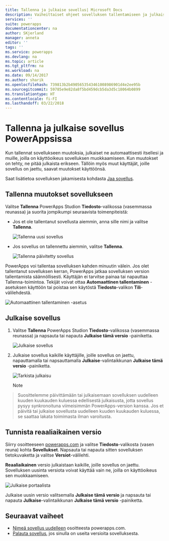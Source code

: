 ```yaml
---
title: Tallenna ja julkaise sovellus| Microsoft Docs
description: Vaiheittaiset ohjeet sovelluksen tallentamiseen ja julkaisemiseen sovelluksen tekijöille
services: ''
suite: powerapps
documentationcenter: na
author: SKjerland
manager: anneta
editor: ''
tags: ''
ms.service: powerapps
ms.devlang: na
ms.topic: article
ms.tgt_pltfrm: na
ms.workload: na
ms.date: 09/14/2017
ms.author: sharik
ms.openlocfilehash: 739813b2b4905653543461008986901d4e2ee95b
ms.sourcegitcommit: 59785e9e82da8f5bd459dcb5da3d5c18064b0899
ms.translationtype: HT
ms.contentlocale: fi-FI
ms.lasthandoff: 03/22/2018
---
```

# <a name="save-and-publish-an-app-in-powerapps"></a>Tallenna ja julkaise sovellus PowerAppsissa
Kun tallennat sovellukseen muutoksia, julkaiset ne automaattisesti itsellesi ja muille, joilla on käyttöoikeus sovelluksen muokkaamiseen. Kun muutokset on tehty, ne pitää julkaista erikseen. Tällöin myös muut käyttäjät, joille sovellus on jaettu, saavat muutokset käyttöönsä.

Saat lisätietoa sovelluksen jakamisesta kohdasta [Jaa sovellus](share-app.md).

## <a name="save-changes-to-an-app"></a>Tallenna muutokset sovellukseen
Valitse **Tallenna** PowerApps Studion **Tiedosto**-valikossa (vasemmassa reunassa) ja suorita jompikumpi seuraavista toimenpiteistä:

* Jos et ole tallentanut sovellusta aiemmin, anna sille nimi ja valitse **Tallenna**.

    ![Tallenna uusi sovellus](./media/save-publish-app/save-as.png)
* Jos sovellus on tallennettu aiemmin, valitse **Tallenna**.  

    ![Tallenna päivitetty sovellus](./media/save-publish-app/save-app.png)

PowerApps voi tallentaa sovelluksen kahden minuutin välein. Jos olet tallentanut sovelluksen kerran, PowerApps jatkaa sovelluksen version tallentamista säännöllisesti. Käyttäjän ei tarvitse painaa tai napauttaa Tallenna-toimintoa. Tekijät voivat ottaa **Automaattinen tallentaminen** -asetuksen käyttöön tai poistaa sen käytöstä **Tiedosto**-valikon **Tili**-välilehdestä.

![Automaattinen tallentaminen -asetus](./media/save-publish-app/autosave.png)

## <a name="publish-an-app"></a>Julkaise sovellus
1. Valitse **Tallenna** PowerApps Studion **Tiedosto**-valikossa (vasemmassa reunassa) ja napsauta tai napauta **Julkaise tämä versio** -painiketta.

    ![Julkaise sovellus](./media/save-publish-app/publish-app.png)
2. Julkaise sovellus kaikille käyttäjille, joille sovellus on jaettu, napauttamalla tai napsauttamalla **Julkaise**-valintaikkunan **Julkaise tämä versio** -painiketta.

   ![Tarkista julkaisu](./media/save-publish-app/publish-review.png)

   > [!NOTE]
> Suosittelemme päivittämään tai julkaisemaan sovelluksen uudelleen kuuden kuukauden kuluessa edellisestä julkaisusta, jotta sovellus pysyy synkronoituna viimeisimmän PowerApps-version kanssa. Jos et päivitä tai julkaise sovellusta uudelleen kuuden kuukauden kuluessa, se saattaa lakata toimimasta ilman varoitusta.

## <a name="identify-the-live-version"></a>Tunnista reaaliaikainen versio
Siirry osoitteeseen [powerapps.com](https://web.powerapps.com) ja valitse **Tiedosto**-valikosta (vasen reuna) kohta **Sovellukset**. Napsauta tai napauta sitten sovelluksen tietokuvaketta ja valitse **Versiot**-välilehti.

**Reaaliaikainen** versio julkaistaan kaikille, joille sovellus on jaettu. Sovelluksen uusinta versiota voivat käyttää vain ne, joilla on käyttöoikeus sen muokkaamiseen.

![Julkaise portaalista](./media/save-publish-app/publish-portal.png)

Julkaise uusin versio valitsemalla **Julkaise tämä versio** ja napsauta tai napauta **Julkaise**-valintaikkunan **Julkaise tämä versio** -painiketta.

## <a name="next-steps"></a>Seuraavat vaiheet
* [Nimeä sovellus uudelleen](set-name-tile.md) osoitteesta powerapps.com.
* [Palauta sovellus](restore-an-app.md), jos sinulla on useita versioita sovelluksesta.
